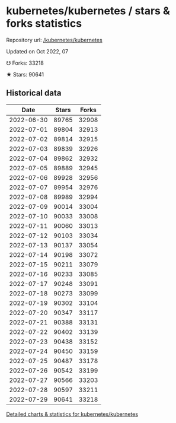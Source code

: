 # kubernetes/kubernetes / stars & forks statistics

Repository url: [/kubernetes/kubernetes](https://github.com/kubernetes/kubernetes)

Updated on Oct 2022, 07

☋ Forks: 33218

★ Stars: 90641

## Historical data
| Date | Stars | Forks |
|------|-------|-------|
| 2022-06-30 | 89765 | 32908 | 
| 2022-07-01 | 89804 | 32913 | 
| 2022-07-02 | 89814 | 32915 | 
| 2022-07-03 | 89839 | 32926 | 
| 2022-07-04 | 89862 | 32932 | 
| 2022-07-05 | 89889 | 32945 | 
| 2022-07-06 | 89928 | 32956 | 
| 2022-07-07 | 89954 | 32976 | 
| 2022-07-08 | 89989 | 32994 | 
| 2022-07-09 | 90014 | 33004 | 
| 2022-07-10 | 90033 | 33008 | 
| 2022-07-11 | 90060 | 33013 | 
| 2022-07-12 | 90103 | 33034 | 
| 2022-07-13 | 90137 | 33054 | 
| 2022-07-14 | 90198 | 33072 | 
| 2022-07-15 | 90211 | 33079 | 
| 2022-07-16 | 90233 | 33085 | 
| 2022-07-17 | 90248 | 33091 | 
| 2022-07-18 | 90273 | 33099 | 
| 2022-07-19 | 90302 | 33104 | 
| 2022-07-20 | 90347 | 33117 | 
| 2022-07-21 | 90388 | 33131 | 
| 2022-07-22 | 90402 | 33139 | 
| 2022-07-23 | 90438 | 33152 | 
| 2022-07-24 | 90450 | 33159 | 
| 2022-07-25 | 90487 | 33178 | 
| 2022-07-26 | 90542 | 33199 | 
| 2022-07-27 | 90566 | 33203 | 
| 2022-07-28 | 90597 | 33211 | 
| 2022-07-29 | 90641 | 33218 | 


[Detailed charts & statistics for kubernetes/kubernetes](https://reviewgithub.com/rep/kubernetes/kubernetes)
